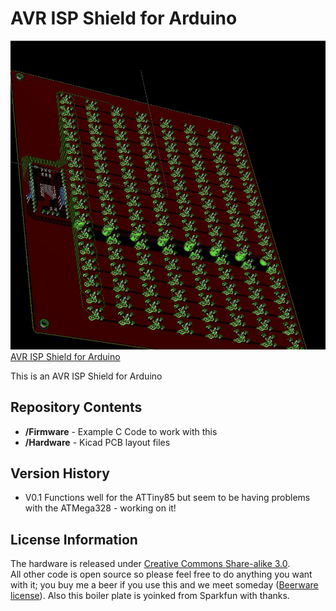 AVR ISP Shield for Arduino
===========================
[![Mulitplexed LED Matrix](https://github.com/phenoptix/16x8SuperMatrix/blob/master/16x8SuperMatrix.jpg?raw=true)  
AVR ISP Shield for Arduino](www.phenoptix.com/avrisp)

This is an AVR ISP Shield for Arduino

Repository Contents
-------------------
* **/Firmware** - Example C Code to work with this 
* **/Hardware** - Kicad PCB layout files

Version History
---------------
* V0.1 Functions well for the ATTiny85 but seem to be having problems with the ATMega328 - working on it!


License Information
-------------------
The hardware is released under [Creative Commons Share-alike 3.0](http://creativecommons.org/licenses/by-sa/3.0/).  
All other code is open source so please feel free to do anything you want with it; you buy me a beer if you use this and we meet someday ([Beerware license](http://en.wikipedia.org/wiki/Beerware)).
Also this boiler plate is yoinked from Sparkfun with thanks.
